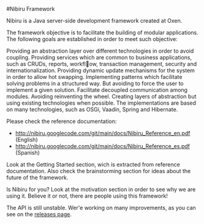 #Nibiru Framework

Nibiru is a Java server-side development framework created at Oxen.

The framework objective is to facilitate the building of modular applications. The following goals are established in order to meet such objective:

Providing an abstraction layer over different technologies in order to avoid coupling.
Providing services which are common to business applications, such as CRUDs, reports, workflow, transaction management, security and internationalization.
Providing dynamic update mechanisms for the system in order to allow hot swapping.
Implementing patterns which facilitate solving problems in a structured way. But avoiding to force the user to implement a given solution.
Facilitate decoupled communication among modules.
Avoiding reinventing the wheel. Creating layers of abstraction but using existing technologies when possible.
The implementations are based on many technologies, such as OSGi, Vaadin, Spring and Hibernate.

Please check the reference documentation:

 * http://nibiru.googlecode.com/git/main/docs/Nibiru_Reference_en.pdf (English)
 * http://nibiru.googlecode.com/git/main/docs/Nibiru_Reference_es.pdf (Spanish)

Look at the Getting Started section, wich is extracted from reference documentation. Also check the brainstorming section for ideas about the future of the framework.

Is Nibiru for you? Look at the motivation section in order to see why we are using it. Believe it or not, there are people using this framework!

The API is still unstable. Wer'e working on many improvements, as you can see on the [releases page](https://github.com/lbrasseur/nibiru/wiki/Releases).
